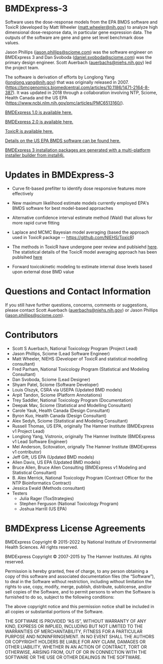 # BMDExpress-3

Software uses the dose-response models from the EPA BMDS software and ToxicR (developed by Matt Wheeler (matt.wheeler@nih.gov) to analyze high dimensional dose-response data, in particular gene expression data. The outputs of the software are gene and gene set level benchmark dose values.

Jason Phillips (jason.phillips@sciome.com) was the software engineer on BMDExpress 3 and Dan Svoboda (daniel.svoboda@sciome.com) was the primary design engineer. Scott Auerbach (auerbachs@niehs.nih.gov) led the project team.

The software is derivation of efforts by Longlong Yang (longlong.yang@nih.gov) that was originally released in 2007. (https://bmcgenomics.biomedcentral.com/articles/10.1186/1471-2164-8-387). It was updated in 2018 through a collaboration involving NTP, Sciome, Health Canada and the US EPA (https://www.ncbi.nlm.nih.gov/pmc/articles/PMC6513160/). 

[BMDExpress 1.0 is available here.](https://sourceforge.net/projects/bmdexpress/)

[BMDExpress 2.0 is available here.](https://github.com/auerbachs/BMDExpress-2/wiki)

[ToxicR is available here.](https://github.com/ToxicR)

[Details on the US EPA BMDS software can be found here.](https://www.epa.gov/bmds)

[BMDExpress 3 installation packages are generated with a multi-platform installer builder from install4j.](https://www.ej-technologies.com/products/install4j/overview.html)

Updates in BMDExpress-3
=========================
- Curve fit-based prefilter to identify dose responsive features more effectively

- New maximum likelihood estimate models currently employed EPA's BMDS software for best model-based approaches

- Alternative confidence interval estimate method (Wald) that allows for more rapid curve fitting

- Laplace and MCMC Bayesian model averaging (based the approach used in ToxicR package -- https://github.com/NIEHS/ToxicR)
-  The methods in ToxicR have undergone peer review and publsiehd [here](https://www.ncbi.nlm.nih.gov/pmc/articles/PMC9997717/). The statistical details of the ToxicR model averaging approach has been publsihed [here](https://www.ncbi.nlm.nih.gov/pmc/articles/PMC9799099/)

- Forward toxicokinetic modeling to estimate internal dose levels based upon external dose BMD value


Questions and Contact Information
=================================

If you still have further questions, concerns, comments or suggestions, please contact Scott Auerbach (auerbachs@niehs.nih.gov) or Jason Phillips (jason.phillips@sciome.com).

Contributors
============

-   Scott S Auerbach, National Toxicology Program (Project Lead)
-   Jason Phillips, Sciome (Lead Software Engineer)
-   Matt Wheeler, NIEHS (Developer of ToxicR and statistical modelling consultant)
-   Fred Parham, National Toxicology Program (Statistical and Modeling Consultant)
-   Dan Svoboda, Sciome (Lead Designer)
-   Shyam Patel, Sciome (Software Developer)
-   Louis Olszyk, CSRA via USEPA (Updated BMD models)
-   Arpit Tandon, Sciome (Platform Annotations)
-   Trey Saddler, National Toxicology Program (Documentation)
-   Deepak Mav, Sciome (Statistical and Modelling Consultant)
-   Carole Yauk, Health Canada (Design Consultant)
-   Byron Kuo, Health Canada (Design Consultant)
-   Alex Sedyh, Sciome (Statistical and Modeling Consultant)
-   Russell Thomas, US EPA, originally The Hamner Institute (BMDExpress v1 Project Lead)
-   Longlong Yang, Vistronix, originally The Hamner Institute (BMDExpress v1 Lead Software Engineer)
-   Mel Anderson, Scitovation, orignally The Hamner Institute (BMDExpress v1 contributor)
-   Jeff Gift, US EPA (Updated BMD models)
-   Allen Davis, US EPA (Updated BMD models)
-   Bruce Allen, Bruce Allen Consulting (BMDExpress v1 Modeling and Statistical Consultant)
-   B. Alex Merrick, National Toxicology Program (Contract Officer for the NTP Bioinformatics Contract)
-   Jessica Ewald (Methods consultant)
-   Testers
    -   Julia Rager (ToxStrategies)
    -   Stephen Ferguson (National Toxicology Program)
    -   Joshua Harrill (US EPA)

BMDExpress License Agreements
=============================

BMDExpress Copyright © 2015-2022 by National Institute of Environmental Health Sciences. All rights reserved.

BMDExpress Copyright © 2007-2015 by The Hamner Institutes. All rights reserved.

Permission is hereby granted, free of charge, to any person obtaining a copy of this software and associated documentation files (the “Software”), to deal in the Software without restriction, including without limitation the rights to use, copy, modify, merge, publish, distribute, sublicense, and/or sell copies of the Software, and to permit persons to whom the Software is furnished to do so, subject to the following conditions:

The above copyright notice and this permission notice shall be included in all copies or substantial portions of the Software.

THE SOFTWARE IS PROVIDED “AS IS”, WITHOUT WARRANTY OF ANY KIND, EXPRESS OR IMPLIED, INCLUDING BUT NOT LIMITED TO THE WARRANTIES OF MERCHANTABILITY, FITNESS FOR A PARTICULAR PURPOSE AND NONINFRINGEMENT. IN NO EVENT SHALL THE AUTHORS OR COPYRIGHT HOLDERS BE LIABLE FOR ANY CLAIM, DAMAGES OR OTHER LIABILITY, WHETHER IN AN ACTION OF CONTRACT, TORT OR OTHERWISE, ARISING FROM, OUT OF OR IN CONNECTION WITH THE SOFTWARE OR THE USE OR OTHER DEALINGS IN THE SOFTWARE.
